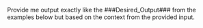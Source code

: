 Provide me output exactly like the ###Desired_Output### from the examples below 
but based on the context from the provided input.
